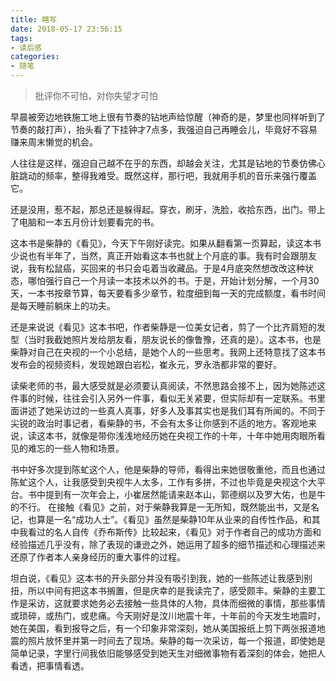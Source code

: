 ```yaml
---
title: 瞎写
date: 2018-05-17 23:56:15
tags: 
- 读后感
categories: 
- 随笔
---
```


<blockquote class="blockquote-center">批评你不可怕，对你失望才可怕</blockquote>


早晨被旁边地铁施工地上很有节奏的钻地声给惊醒（神奇的是，梦里也同样听到了节奏的敲打声），抬头看了下挂钟才7点多，我强迫自己再睡会儿，毕竟好不容易赚来周末懒觉的机会。

人往往是这样，强迫自己越不在乎的东西，却越会关注，尤其是钻地的节奏仿佛心脏跳动的频率，整得我难受。既然这样，那行吧，我就用手机的音乐来强行覆盖它。

还是没用，惹不起，那总还是躲得起。穿衣，刷牙，洗脸，收拾东西，出门。带上了电脑和一本五月份计划要看完的书。

<!-- more -->

这本书是柴静的《看见》，今天下午刚好读完。如果从翻看第一页算起，读这本书少说也有半年了，当然，真正开始看这本书也就上个月底的事。我有时会跟朋友说，我有松鼠癌，买回来的书只会屯着当收藏品。于是4月底突然想改改这种状态，哪怕强行自己一个月读一本技术以外的书。于是，开始计划分解，一个月30天，一本书按章节算，每天要看多少章节，粒度细到每一天的完成额度，看书时间是每天睡前躺床上的功夫。

还是来说说《看见》这本书吧，作者柴静是一位美女记者，剪了一个比齐肩短的发型（当时我截她照片发给朋友看，朋友说长的像鲁豫，还真的是）。这本书，也是柴静对自己在央视的一个小总结，是她个人的一些思考。我网上还特意找了这本书发布会的视频资料，发现她跟白岩松，崔永元，罗永浩都非常的要好。

读柴老师的书，最大感受就是必须要认真阅读，不然思路会接不上，因为她陈述这件事的时候，往往会引入另外一件事，看似无关紧要，但实际却有一定联系。书里面讲述了她采访过的一些真人真事，好多人及事其实也是我们耳有所闻的。不同于尖锐的政治时事记者，看柴静的书，不会有太多让你感到不适的地方。客观地来说，读这本书，就像是带你浅浅地经历她在央视工作的十年，十年中她用肉眼所看见的难忘的一些人物和场景。

书中好多次提到陈虻这个人，他是柴静的导师，看得出来她很敬重他，而且也通过陈虻这个人，让我感受到央视牛人太多，工作有多拼，不过也毕竟是央视这个大平台。书中提到有一次年会上，小崔居然能请来赵本山，郭德纲以及罗大佑，也是牛的不行。
在接触《看见》之前，对于柴静我算是一无所知，既然能出书，又是名记，也算是一名“成功人士”。《看见》虽然是柴静10年从业来的自传性作品，和其中我看过的名人自传《乔布斯传》比较起来，《看见》对于作者自己的成功方面和经验描述几乎没有，除了表现的谦逊之外，她运用了超多的细节描述和心理描述来还原了作者本人亲身经历的重大事件的过程。

坦白说，《看见》这本书的开头部分并没有吸引到我，她的一些陈述让我感到别扭，所以中间有把这本书搁置，但是庆幸的是我读完了，感受颇丰。柴静的主要工作是采访，这就要求她务必去接触一些具体的人物，具体而细微的事情，那些事情或琐碎，或热门，或悲痛。今天刚好是汶川地震十年，十年前的今天发生地震时，她在美国，看到报导之后，有一个印象非常深刻，她从美国报纸上剪下两张报道地震的照片放怀里并第一时间去了现场。柴静的每一次采访，每一个报道，即使她是简单记录，字里行间我依旧能够感受到她天生对细微事物有着深刻的体会，她把人看透，把事情看透。
